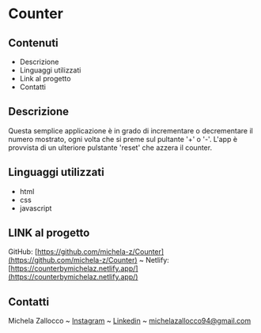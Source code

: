 # Counter

## Contenuti
* Descrizione
* Linguaggi utilizzati
* Link al progetto
* Contatti


## Descrizione
Questa semplice applicazione è in grado di incrementare o decrementare il numero mostrato, ogni volta che
si preme sul pultante '+' o '-'. 
L'app è provvista di un ulteriore pulstante 'reset' che azzera il counter.


## Linguaggi utilizzati
- html
- css
- javascript


## LINK al progetto
 GitHub: [https://github.com/michela-z/Counter](https://github.com/michela-z/Counter) 
   ~   Netlify: [https://counterbymichelaz.netlify.app/](https://counterbymichelaz.netlify.app/)
 
 
## Contatti

Michela Zallocco ~ [Instagram](https://www.instagram.com/michelazallocco/) ~ [Linkedin](https://www.linkedin.com/in/michela-zallocco-a30b531a1/) ~ michelazallocco94@gmail.com

